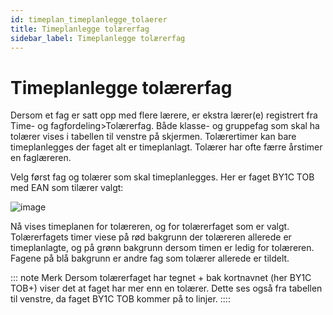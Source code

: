 ```yaml
---
id: timeplan_timeplanlegge_tolaerer
title: Timeplanlegge tolærerfag
sidebar_label: Timeplanlegge tolærerfag
---
```


# Timeplanlegge tolærerfag
Dersom et fag er satt opp med flere lærere, er ekstra lærer(e) registrert fra Time- og fagfordeling>Tolærerfag. Både klasse- og gruppefag som skal ha tolærer vises i tabellen til venstre på skjermen.
Tolærertimer kan bare timeplanlegges der faget alt er timeplanlagt. Tolærer har ofte færre årstimer en faglæreren.

Velg først fag og tolærer som skal timeplanlegges. Her er faget BY1C TOB med EAN som tilærer valgt:

![image](https://user-images.githubusercontent.com/80097133/115712313-e9dc6100-a374-11eb-8e22-34255484eb20.png)

Nå vises timeplanen for tolæreren, og for tolærerfaget som er valgt.
Tolærerfagets timer viese på rød bakgrunn der tolæreren allerede er timeplanlagte, og på grønn bakgrunn dersom timen er ledig for tolæreren. 
Fagene på blå bakgrunn er andre fag som tolærer allerede er tildelt.

::: note Merk
Dersom tolærerfaget har tegnet + bak kortnavnet (her BY1C TOB+) viser det at faget har mer enn en tolærer. Dette ses også fra tabellen til venstre, da faget BY1C TOB kommer på to linjer.
::::
